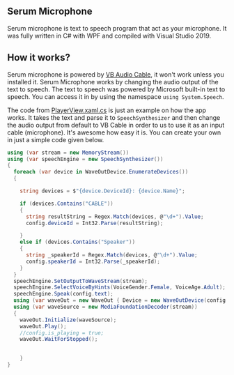 ## Serum Microphone
Serum microphone is text to speech program that act as your microphone. It was fully written in C# with WPF and compiled with Visual Studio 2019.

## How it works?

Serum microphone is powered by [VB Audio Cable](https://vb-audio.com/Cable/), it won't work unless you installed it.
Serum Microphone works by changing the audio output of the text to speech. The text to speech was powered by Microsoft built-in text to speech.
You can access it in by using the namespace `using System.Speech`. 

The code from [PlayerView.xaml.cs](https://github.com/serumstudio/microphone/blob/main/Serum%20Microphone/View/PlayerView.xaml.cs) is just an example on how the app works. It takes the text and parse it to `SpeechSynthesizer` and then change the audio output from default to VB Cable in order to us to use it as an input cable (microphone). It's awesome how easy it is. You can create your own in just a simple code given below.
```csharp
using (var stream = new MemoryStream())
using (var speechEngine = new SpeechSynthesizer())
{
  foreach (var device in WaveOutDevice.EnumerateDevices())
  {

    string devices = $"{device.DeviceId}: {device.Name}";

    if (devices.Contains("CABLE"))
    {
      string resultString = Regex.Match(devices, @"\d+").Value;
      config.deviceId = Int32.Parse(resultString);

    }
    else if (devices.Contains("Speaker"))
    {
      string _speakerId = Regex.Match(devices, @"\d+").Value;
      config.speakerId = Int32.Parse(_speakerId);
    }
  }
  speechEngine.SetOutputToWaveStream(stream);
  speechEngine.SelectVoiceByHints(VoiceGender.Female, VoiceAge.Adult);
  speechEngine.Speak(config.text);
  using (var waveOut = new WaveOut { Device = new WaveOutDevice(config.deviceId) })
  using (var waveSource = new MediaFoundationDecoder(stream))
  {
    waveOut.Initialize(waveSource);
    waveOut.Play();
    //config.is_playing = true;
    waveOut.WaitForStopped();
                   

    }
}
```

